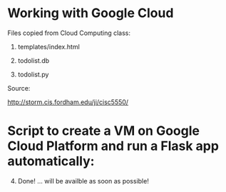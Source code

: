 # Working with Google Cloud

Files copied from Cloud Computing class:

1. templates/index.html

2. todolist.db

3. todolist.py

Source:

http://storm.cis.fordham.edu/ji/cisc5550/


# Script to create a VM on Google Cloud Platform and run a Flask app automatically:

4. Done! ... will be availble as soon as possible!
